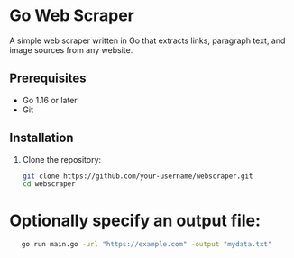 # Go Web Scraper

A simple web scraper written in Go that extracts links, paragraph text, and image sources from any website.

## Prerequisites
- Go 1.16 or later
- Git

## Installation
1. Clone the repository:
   ```bash
   git clone https://github.com/your-username/webscraper.git
   cd webscraper
   
# Optionally specify an output file:
```bash
   go run main.go -url "https://example.com" -output "mydata.txt"